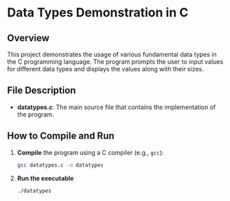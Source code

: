 # Data Types Demonstration in C

## Overview

This project demonstrates the usage of various fundamental data types in the C programming language. The program prompts the user to input values for different data types and displays the values along with their sizes.

## File Description

- **datatypes.c**: The main source file that contains the implementation of the program.

## How to Compile and Run

1. **Compile** the program using a C compiler (e.g., `gcc`):
   ```sh
   gcc datatypes.c -o datatypes
2. **Run the executable**

    ```sh
   ./datatypes